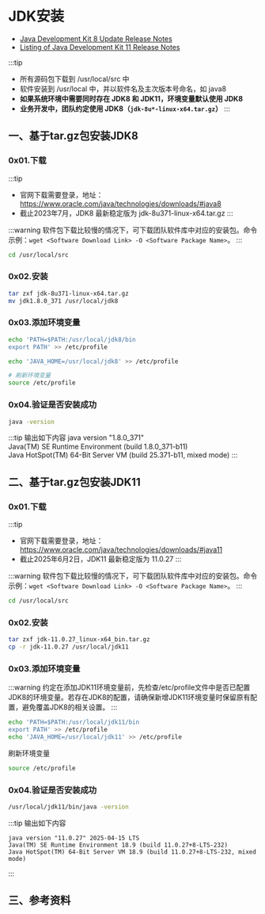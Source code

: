 # JDK安装

- [Java Development Kit 8 Update Release Notes](https://www.oracle.com/java/technologies/javase/8u-relnotes.html)
- [Listing of Java Development Kit 11 Release Notes](https://www.oracle.com/java/technologies/javase/11u-relnotes.html)

:::tip
- 所有源码包下载到 /usr/local/src 中
- 软件安装到 /usr/local 中，并以软件名及主次版本号命名，如 java8
- **如果系统环境中需要同时存在 JDK8 和 JDK11，环境变量默认使用 JDK8**
- **业务开发中，团队约定使用 JDK8（`jdk-8u*-linux-x64.tar.gz`）**
:::

## 一、基于tar.gz包安装JDK8

### 0x01.下载

:::tip
- 官网下载需要登录，地址：https://www.oracle.com/java/technologies/downloads/#java8
- 截止2023年7月，JDK8 最新稳定版为 jdk-8u371-linux-x64.tar.gz
:::

:::warning
软件包下载比较慢的情况下，可下载团队软件库中对应的安装包。命令示例：`wget <Software Download Link> -O <Software Package Name>`。
:::

```bash
cd /usr/local/src
```

### 0x02.安装

```bash
tar zxf jdk-8u371-linux-x64.tar.gz
mv jdk1.8.0_371 /usr/local/jdk8
```

### 0x03.添加环境变量

```bash
echo 'PATH=$PATH:/usr/local/jdk8/bin
export PATH' >> /etc/profile

echo 'JAVA_HOME=/usr/local/jdk8' >> /etc/profile

# 刷新环境变量
source /etc/profile
```

### 0x04.验证是否安装成功

```bash
java -version
```

:::tip 输出如下内容
java version "1.8.0_371" <br>
Java(TM) SE Runtime Environment (build 1.8.0_371-b11) <br>
Java HotSpot(TM) 64-Bit Server VM (build 25.371-b11, mixed mode)
:::

## 二、基于tar.gz包安装JDK11

### 0x01.下载

:::tip
- 官网下载需要登录，地址：https://www.oracle.com/java/technologies/downloads/#java11
- 截止2025年6月2日，JDK11 最新稳定版为 11.0.27
:::

:::warning
软件包下载比较慢的情况下，可下载团队软件库中对应的安装包。命令示例：`wget <Software Download Link> -O <Software Package Name>`。
:::

```bash
cd /usr/local/src
```

### 0x02.安装

```bash
tar zxf jdk-11.0.27_linux-x64_bin.tar.gz
cp -r jdk-11.0.27 /usr/local/jdk11
```

### 0x03.添加环境变量

:::warning
约定在添加JDK11环境变量前，先检查/etc/profile文件中是否已配置JDK8的环境变量。若存在JDK8的配置，请确保新增JDK11环境变量时保留原有配置，避免覆盖JDK8的相关设置。
:::

```bash
echo 'PATH=$PATH:/usr/local/jdk11/bin
export PATH' >> /etc/profile
echo 'JAVA_HOME=/usr/local/jdk11' >> /etc/profile
```

刷新环境变量
```bash
source /etc/profile
```

### 0x04.验证是否安装成功

```bash
/usr/local/jdk11/bin/java -version
```
:::tip 输出如下内容
```vim
java version "11.0.27" 2025-04-15 LTS
Java(TM) SE Runtime Environment 18.9 (build 11.0.27+8-LTS-232)
Java HotSpot(TM) 64-Bit Server VM 18.9 (build 11.0.27+8-LTS-232, mixed mode)
```
:::

## 三、参考资料
